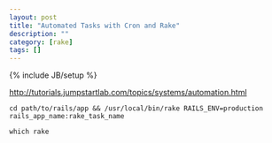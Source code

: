 ```yaml
---
layout: post
title: "Automated Tasks with Cron and Rake"
description: ""
category: [rake]
tags: []
---
```

{% include JB/setup %}


http://tutorials.jumpstartlab.com/topics/systems/automation.html

    cd path/to/rails/app && /usr/local/bin/rake RAILS_ENV=production rails_app_name:rake_task_name

    which rake

